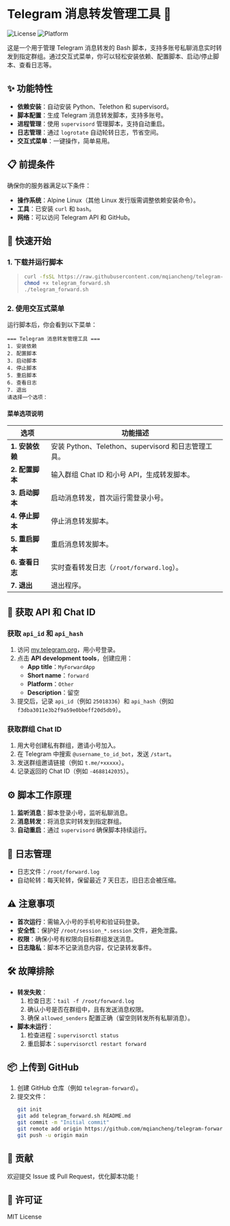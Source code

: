 # Telegram 消息转发管理工具 🚀

![License](https://img.shields.io/badge/license-MIT-blue.svg)
![Platform](https://img.shields.io/badge/platform-Alpine%20Linux-green.svg)

这是一个用于管理 Telegram 消息转发的 Bash 脚本，支持多账号私聊消息实时转发到指定群组。通过交互式菜单，你可以轻松安装依赖、配置脚本、启动/停止脚本、查看日志等。

## ✨ 功能特性

- **依赖安装**：自动安装 Python、Telethon 和 supervisord。
- **脚本配置**：生成 Telegram 消息转发脚本，支持多账号。
- **进程管理**：使用 `supervisord` 管理脚本，支持自动重启。
- **日志管理**：通过 `logrotate` 自动轮转日志，节省空间。
- **交互式菜单**：一键操作，简单易用。

## 📋 前提条件

确保你的服务器满足以下条件：

- **操作系统**：Alpine Linux（其他 Linux 发行版需调整依赖安装命令）。
- **工具**：已安装 `curl` 和 `bash`。
- **网络**：可以访问 Telegram API 和 GitHub。

## 🚀 快速开始

### 1. 下载并运行脚本

> ```bash
> curl -fsSL https://raw.githubusercontent.com/mqiancheng/telegram-forward/main/telegram_forward.sh -o telegram_forward.sh
> chmod +x telegram_forward.sh
> ./telegram_forward.sh
> ```

### 2. 使用交互式菜单

运行脚本后，你会看到以下菜单：

```plaintext
=== Telegram 消息转发管理工具 ===
1. 安装依赖
2. 配置脚本
3. 启动脚本
4. 停止脚本
5. 重启脚本
6. 查看日志
7. 退出
请选择一个选项：
```

#### 菜单选项说明

| 选项         | 功能描述                                   |
|--------------|--------------------------------------------|
| **1. 安装依赖** | 安装 Python、Telethon、supervisord 和日志管理工具。 |
| **2. 配置脚本** | 输入群组 Chat ID 和小号 API，生成转发脚本。 |
| **3. 启动脚本** | 启动消息转发，首次运行需登录小号。         |
| **4. 停止脚本** | 停止消息转发脚本。                         |
| **5. 重启脚本** | 重启消息转发脚本。                         |
| **6. 查看日志** | 实时查看转发日志（`/root/forward.log`）。  |
| **7. 退出**     | 退出程序。                                 |

## 🔑 获取 API 和 Chat ID

### 获取 `api_id` 和 `api_hash`

1. 访问 [my.telegram.org](https://my.telegram.org)，用小号登录。
2. 点击 **API development tools**，创建应用：
   - **App title**：`MyForwardApp`
   - **Short name**：`forward`
   - **Platform**：`Other`
   - **Description**：留空
3. 提交后，记录 `api_id`（例如 `25018336`）和 `api_hash`（例如 `f3dba3011e3b2f9a59e0bbeff20d5db9`）。

### 获取群组 Chat ID

1. 用大号创建私有群组，邀请小号加入。
2. 在 Telegram 中搜索 `@username_to_id_bot`，发送 `/start`。
3. 发送群组邀请链接（例如 `t.me/+xxxxx`）。
4. 记录返回的 Chat ID（例如 `-4688142035`）。

## ⚙️ 脚本工作原理

1. **监听消息**：脚本登录小号，监听私聊消息。
2. **消息转发**：将消息实时转发到指定群组。
3. **自动重启**：通过 `supervisord` 确保脚本持续运行。

## 📜 日志管理

- 日志文件：`/root/forward.log`
- 自动轮转：每天轮转，保留最近 7 天日志，旧日志会被压缩。

## ⚠️ 注意事项

- **首次运行**：需输入小号的手机号和验证码登录。
- **安全性**：保护好 `/root/session_*.session` 文件，避免泄露。
- **权限**：确保小号有权限向目标群组发送消息。
- **日志隐私**：脚本不记录消息内容，仅记录转发事件。

## 🛠️ 故障排除

- **转发失败**：
  1. 检查日志：`tail -f /root/forward.log`
  2. 确认小号是否在群组中，且有发送消息权限。
  3. 确保 `allowed_senders` 配置正确（留空则转发所有私聊消息）。
- **脚本未运行**：
  1. 检查进程：`supervisorctl status`
  2. 重启脚本：`supervisorctl restart forward`

## 📦 上传到 GitHub

1. 创建 GitHub 仓库（例如 `telegram-forward`）。
2. 提交文件：
   ```bash
   git init
   git add telegram_forward.sh README.md
   git commit -m "Initial commit"
   git remote add origin https://github.com/mqiancheng/telegram-forward.git
   git push -u origin main
   ```

## 🤝 贡献

欢迎提交 Issue 或 Pull Request，优化脚本功能！

## 📄 许可证

MIT License
